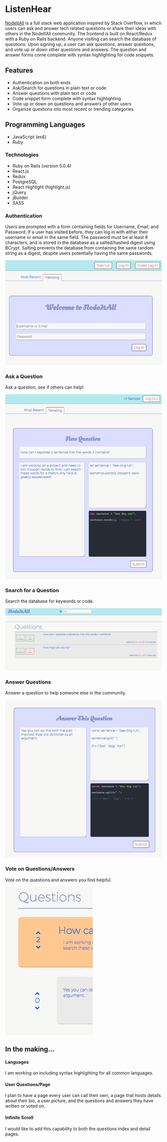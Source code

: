 # ListenHear

[NodeItAll](https://nodeitall.herokuapp.com/#/) is a full stack web application inspired by Stack Overflow, in which users can ask and answer tech related questions or share their ideas with others in the NodeItAll community. The frontend is built on React/Redux with a Ruby on Rails backend. Anyone visiting can search the database of questions. Upon signing up, a user can ask questions, answer questions, and vote up or down other questions and answers. The question and answer forms come complete with syntax highlighting for code snippets.

## Features

- Authentication on both ends
- Ask/Search for questions in plain text or code
- Answer questions with plain text or code
- Code snippet form complete with syntax highlighting
- Vote up or down on questions and answers of other users
- Organize questions into most recent or trending categories

## Programming Languages
- JavaScript (es6)
- Ruby

### Technologies
- Ruby on Rails (version 5.0.4)
- React.js
- Redux
- PostgreSQL
- React Highlight (highlight.js)
- jQuery
- jBuilder
- SASS

### Authentication

Users are prompted with a form containing fields for Username, Email, and Password. If a user has visited before, they can log in with either their username or email in the same field. The password must be at least 8 characters, and is stored in the database as a salted/hashed digest using BCrypt. Salting prevents the database from containing the same random string as a digest, despite users potentially having the same passwords.

![login](/app/assets/images/login.png)


### Ask a Question

Ask a question, see if others can help!

![question](/app/assets/images/new_question.png)

### Search for a Question

Search the database for keywords or code.

![search](/app/assets/images/search.png)

### Answer Questions

Answer a question to help someone else in the community.

![answer](/app/assets/images/new_answer.png)

### Vote on Questions/Answers

Vote on the questions and answers you find helpful.

![votes](/app/assets/images/votes.png)

## In the making...

#### Languages

I am working on including syntax highlighting for all common languages.

#### User Questions/Page

I plan to have a page every user can call their own, a page that hosts details about their bio, a user picture, and the questions and answers they have written or voted on.

#### Infinite Scroll

I would like to add this capability to both the questions index and detail pages.
